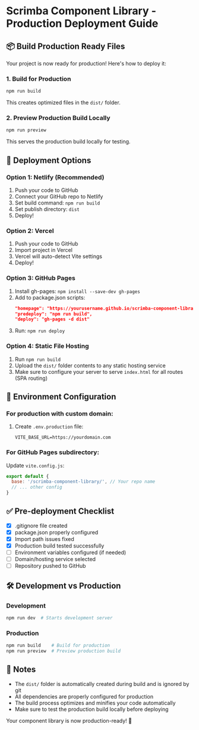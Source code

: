 # Scrimba Component Library - Production Deployment Guide

## 📦 Build Production Ready Files

Your project is now ready for production! Here's how to deploy it:

### 1. Build for Production
```bash
npm run build
```
This creates optimized files in the `dist/` folder.

### 2. Preview Production Build Locally
```bash
npm run preview
```
This serves the production build locally for testing.

## 🚀 Deployment Options

### Option 1: Netlify (Recommended)
1. Push your code to GitHub
2. Connect your GitHub repo to Netlify
3. Set build command: `npm run build`
4. Set publish directory: `dist`
5. Deploy!

### Option 2: Vercel
1. Push your code to GitHub
2. Import project in Vercel
3. Vercel will auto-detect Vite settings
4. Deploy!

### Option 3: GitHub Pages
1. Install gh-pages: `npm install --save-dev gh-pages`
2. Add to package.json scripts:
   ```json
   "homepage": "https://yourusername.github.io/scrimba-component-library",
   "predeploy": "npm run build",
   "deploy": "gh-pages -d dist"
   ```
3. Run: `npm run deploy`

### Option 4: Static File Hosting
1. Run `npm run build`
2. Upload the `dist/` folder contents to any static hosting service
3. Make sure to configure your server to serve `index.html` for all routes (SPA routing)

## 🔧 Environment Configuration

### For production with custom domain:
1. Create `.env.production` file:
   ```
   VITE_BASE_URL=https://yourdomain.com
   ```

### For GitHub Pages subdirectory:
Update `vite.config.js`:
```javascript
export default {
  base: '/scrimba-component-library/', // Your repo name
  // ... other config
}
```

## ✅ Pre-deployment Checklist

- [x] .gitignore file created
- [x] package.json properly configured
- [x] Import path issues fixed
- [x] Production build tested successfully
- [ ] Environment variables configured (if needed)
- [ ] Domain/hosting service selected
- [ ] Repository pushed to GitHub

## 🛠 Development vs Production

### Development
```bash
npm run dev  # Starts development server
```

### Production
```bash
npm run build    # Build for production
npm run preview  # Preview production build
```

## 📝 Notes

- The `dist/` folder is automatically created during build and is ignored by git
- All dependencies are properly configured for production
- The build process optimizes and minifies your code automatically
- Make sure to test the production build locally before deploying

Your component library is now production-ready! 🎉